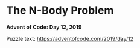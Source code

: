 # The N-Body Problem

**Advent of Code: Day 12, 2019**

Puzzle text: <https://adventofcode.com/2019/day/12>
